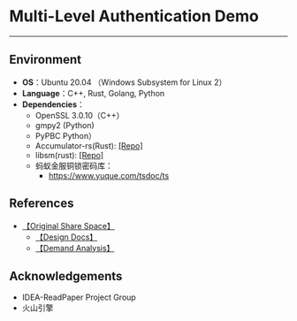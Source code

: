 # Multi-Level Authentication Demo
---
## Environment
- **OS**：Ubuntu 20.04 （Windows Subsystem for Linux 2）
- **Language**：C++, Rust, Golang, Python
- **Dependencies**：
  - OpenSSL 3.0.10（C++）
  - gmpy2 (Python)
  - PyPBC Python）
  - Accumulator-rs(Rust): [[Repo]](https://github.com/mikelodder7/accumulator-rs)
  - libsm(rust): [[Repo]](https://github.com/citahub/libsm) 
  - 蚂蚁金服铜锁密码库：
    - https://www.yuque.com/tsdoc/ts


## References
- [【Original Share Space】](https://rjwalmzfj2.feishu.cn/drive/folder/fldcnpvD9hTdMQ1ZXHU9ufPumTf?from=space_shared_folder&fromShareWithMeNew=1)
    - [【Design Docs】](https://uqc1fm1ybzl.feishu.cn/docx/TveddkLhtoxDByxmqmBcS9fsnge)
    - [【Demand Analysis】](https://rjwalmzfj2.feishu.cn/docx/Mp6XdDhTPoZhclxc2Yvc4kRZn9i)


## Acknowledgements
- IDEA-ReadPaper Project Group
- 火山引擎




